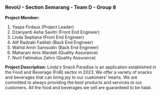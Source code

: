 ### RevoU - Section Semarang - Team D - Group 8

**Project Member:**
1. Yaspa Firdaus (Project Leader)
2. Dzariyanti Asha Savitri (Front End Engineer)
3. Linda Septiana (Front End Engineer)
4. Alif Radzaki Fadilah (Back End Engineer)
5. Wahid Amin Samsudin (Back End Engineer)
6. Maharani Anis Wardati (Quality Assurance)
7. Nuril Fatimatus Zahro (Quality Assurance)

**Project Description:**
Linda's Snack Paradise is an application established in the Food and Beverage (FnB) sector in 2023. We offer a variety of snacks and beverages that can bring joy to our customers' hearts. We are committed to always providing the best products and services to our customers. All the food and beverages we sell are guaranteed to be halal.
